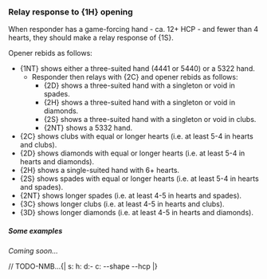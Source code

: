 ### <a name="Relay_response_to_1H_opening"> Relay response to {1H} opening

When responder has a game-forcing hand - ca. 12+ HCP - and fewer than 4 hearts, they should make a relay response of {1S}.

Opener rebids as follows:

- {1NT} shows either a three-suited hand (4441 or 5440) or a 5322 hand.
    - Responder then relays with {2C} and opener rebids as follows:
        - {2D} shows a three-suited hand with a singleton or void in spades.
        - {2H} shows a three-suited hand with a singleton or void in diamonds.
        - {2S} shows a three-suited hand with a singleton or void in clubs.
        - {2NT} shows a 5332 hand.
- {2C} shows clubs with equal or longer hearts (i.e. at least 5-4 in hearts and clubs).
- {2D} shows diamonds with equal or longer hearts (i.e. at least 5-4 in hearts and diamonds).
- {2H} shows a single-suited hand with 6+ hearts.
- {2S} shows spades with equal or longer hearts (i.e. at least 5-4 in hearts and spades).
- {2NT} shows longer spades (i.e. at least 4-5 in hearts and spades).
- {3C} shows longer clubs (i.e. at least 4-5 in hearts and clubs).
- {3D} shows longer diamonds (i.e. at least 4-5 in hearts and diamonds).

##### Some examples

_Coming soon..._

// TODO-NMB...{| s: h: d:- c: --shape --hcp |}

